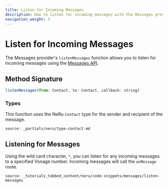 ```yaml
---
title: Listen for Incoming Messages
description: How to listen for incoming messages with the Messages provider
navigation_weight: 3
---
```


# Listen for Incoming Messages

The Messages provider's `listenMessages` function allows you to listen for incoming messages using the [Messages API](/messages/overview).

## Method Signature
```javascript
listenMessages(from: Contact, to: Contact, callback: string)
```

### Types

This function uses the NeRu `Contact` type for the sender and recipient of the message.

```partial
source: _partials/neru/type-contact.md
```

## Listening for Messages

Using the wild card character, `*`, you can listen for any incoming messages to a specified Vonage number. Incoming messages will call the `onMessage` route.

```tabbed_content
source: _tutorials_tabbed_content/neru/code-snippets/messages/listen-messages
```
